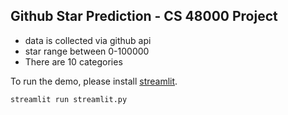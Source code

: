 ## Github Star Prediction - CS 48000 Project

- data is collected via github api
- star range between 0-100000
- There are 10 categories


To run the demo, please install [streamlit](https://streamlit.io/). 

```
streamlit run streamlit.py
```